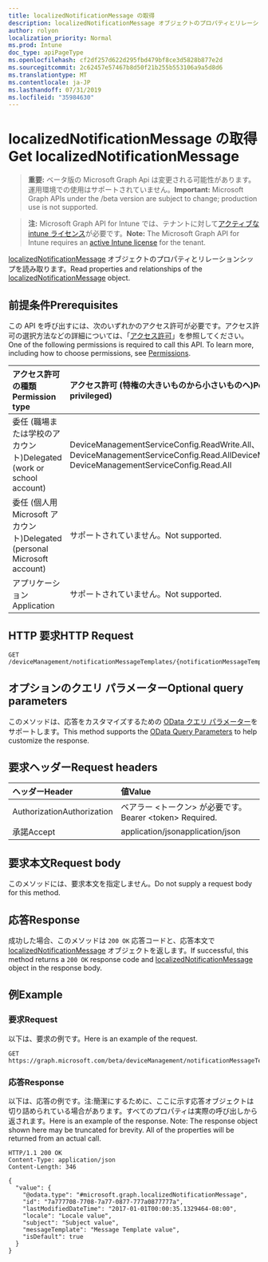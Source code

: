 ```yaml
---
title: localizedNotificationMessage の取得
description: localizedNotificationMessage オブジェクトのプロパティとリレーションシップを読み取ります。
author: rolyon
localization_priority: Normal
ms.prod: Intune
doc_type: apiPageType
ms.openlocfilehash: cf2df257d622d295fbd479bf8ce3d5828b877e2d
ms.sourcegitcommit: 2c62457e57467b8d50f21b255b553106a9a5d8d6
ms.translationtype: MT
ms.contentlocale: ja-JP
ms.lasthandoff: 07/31/2019
ms.locfileid: "35984630"
---
```

# <a name="get-localizednotificationmessage"></a><span data-ttu-id="499c7-103">localizedNotificationMessage の取得</span><span class="sxs-lookup"><span data-stu-id="499c7-103">Get localizedNotificationMessage</span></span>

> <span data-ttu-id="499c7-104">**重要:** ベータ版の Microsoft Graph Api は変更される可能性があります。運用環境での使用はサポートされていません。</span><span class="sxs-lookup"><span data-stu-id="499c7-104">**Important:** Microsoft Graph APIs under the /beta version are subject to change; production use is not supported.</span></span>

> <span data-ttu-id="499c7-105">**注:** Microsoft Graph API for Intune では、テナントに対して[アクティブな intune ライセンス](https://go.microsoft.com/fwlink/?linkid=839381)が必要です。</span><span class="sxs-lookup"><span data-stu-id="499c7-105">**Note:** The Microsoft Graph API for Intune requires an [active Intune license](https://go.microsoft.com/fwlink/?linkid=839381) for the tenant.</span></span>

<span data-ttu-id="499c7-106">[localizedNotificationMessage](../resources/intune-notification-localizednotificationmessage.md) オブジェクトのプロパティとリレーションシップを読み取ります。</span><span class="sxs-lookup"><span data-stu-id="499c7-106">Read properties and relationships of the [localizedNotificationMessage](../resources/intune-notification-localizednotificationmessage.md) object.</span></span>

## <a name="prerequisites"></a><span data-ttu-id="499c7-107">前提条件</span><span class="sxs-lookup"><span data-stu-id="499c7-107">Prerequisites</span></span>
<span data-ttu-id="499c7-p101">この API を呼び出すには、次のいずれかのアクセス許可が必要です。アクセス許可の選択方法などの詳細については、「[アクセス許可](/graph/permissions-reference)」を参照してください。</span><span class="sxs-lookup"><span data-stu-id="499c7-p101">One of the following permissions is required to call this API. To learn more, including how to choose permissions, see [Permissions](/graph/permissions-reference).</span></span>

|<span data-ttu-id="499c7-110">アクセス許可の種類</span><span class="sxs-lookup"><span data-stu-id="499c7-110">Permission type</span></span>|<span data-ttu-id="499c7-111">アクセス許可 (特権の大きいものから小さいものへ)</span><span class="sxs-lookup"><span data-stu-id="499c7-111">Permissions (from most to least privileged)</span></span>|
|:---|:---|
|<span data-ttu-id="499c7-112">委任 (職場または学校のアカウント)</span><span class="sxs-lookup"><span data-stu-id="499c7-112">Delegated (work or school account)</span></span>|<span data-ttu-id="499c7-113">DeviceManagementServiceConfig.ReadWrite.All、DeviceManagementServiceConfig.Read.All</span><span class="sxs-lookup"><span data-stu-id="499c7-113">DeviceManagementServiceConfig.ReadWrite.All, DeviceManagementServiceConfig.Read.All</span></span>|
|<span data-ttu-id="499c7-114">委任 (個人用 Microsoft アカウント)</span><span class="sxs-lookup"><span data-stu-id="499c7-114">Delegated (personal Microsoft account)</span></span>|<span data-ttu-id="499c7-115">サポートされていません。</span><span class="sxs-lookup"><span data-stu-id="499c7-115">Not supported.</span></span>|
|<span data-ttu-id="499c7-116">アプリケーション</span><span class="sxs-lookup"><span data-stu-id="499c7-116">Application</span></span>|<span data-ttu-id="499c7-117">サポートされていません。</span><span class="sxs-lookup"><span data-stu-id="499c7-117">Not supported.</span></span>|

## <a name="http-request"></a><span data-ttu-id="499c7-118">HTTP 要求</span><span class="sxs-lookup"><span data-stu-id="499c7-118">HTTP Request</span></span>
<!-- {
  "blockType": "ignored"
}
-->
``` http
GET /deviceManagement/notificationMessageTemplates/{notificationMessageTemplateId}/localizedNotificationMessages/{localizedNotificationMessageId}
```

## <a name="optional-query-parameters"></a><span data-ttu-id="499c7-119">オプションのクエリ パラメーター</span><span class="sxs-lookup"><span data-stu-id="499c7-119">Optional query parameters</span></span>
<span data-ttu-id="499c7-120">このメソッドは、応答をカスタマイズするための [OData クエリ パラメーター](https://docs.microsoft.com/en-us/graph/query-parameters)をサポートします。</span><span class="sxs-lookup"><span data-stu-id="499c7-120">This method supports the [OData Query Parameters](https://docs.microsoft.com/en-us/graph/query-parameters) to help customize the response.</span></span>

## <a name="request-headers"></a><span data-ttu-id="499c7-121">要求ヘッダー</span><span class="sxs-lookup"><span data-stu-id="499c7-121">Request headers</span></span>
|<span data-ttu-id="499c7-122">ヘッダー</span><span class="sxs-lookup"><span data-stu-id="499c7-122">Header</span></span>|<span data-ttu-id="499c7-123">値</span><span class="sxs-lookup"><span data-stu-id="499c7-123">Value</span></span>|
|:---|:---|
|<span data-ttu-id="499c7-124">Authorization</span><span class="sxs-lookup"><span data-stu-id="499c7-124">Authorization</span></span>|<span data-ttu-id="499c7-125">ベアラー &lt;トークン&gt; が必要です。</span><span class="sxs-lookup"><span data-stu-id="499c7-125">Bearer &lt;token&gt; Required.</span></span>|
|<span data-ttu-id="499c7-126">承諾</span><span class="sxs-lookup"><span data-stu-id="499c7-126">Accept</span></span>|<span data-ttu-id="499c7-127">application/json</span><span class="sxs-lookup"><span data-stu-id="499c7-127">application/json</span></span>|

## <a name="request-body"></a><span data-ttu-id="499c7-128">要求本文</span><span class="sxs-lookup"><span data-stu-id="499c7-128">Request body</span></span>
<span data-ttu-id="499c7-129">このメソッドには、要求本文を指定しません。</span><span class="sxs-lookup"><span data-stu-id="499c7-129">Do not supply a request body for this method.</span></span>

## <a name="response"></a><span data-ttu-id="499c7-130">応答</span><span class="sxs-lookup"><span data-stu-id="499c7-130">Response</span></span>
<span data-ttu-id="499c7-131">成功した場合、このメソッドは `200 OK` 応答コードと、応答本文で [localizedNotificationMessage](../resources/intune-notification-localizednotificationmessage.md) オブジェクトを返します。</span><span class="sxs-lookup"><span data-stu-id="499c7-131">If successful, this method returns a `200 OK` response code and [localizedNotificationMessage](../resources/intune-notification-localizednotificationmessage.md) object in the response body.</span></span>

## <a name="example"></a><span data-ttu-id="499c7-132">例</span><span class="sxs-lookup"><span data-stu-id="499c7-132">Example</span></span>

### <a name="request"></a><span data-ttu-id="499c7-133">要求</span><span class="sxs-lookup"><span data-stu-id="499c7-133">Request</span></span>
<span data-ttu-id="499c7-134">以下は、要求の例です。</span><span class="sxs-lookup"><span data-stu-id="499c7-134">Here is an example of the request.</span></span>
``` http
GET https://graph.microsoft.com/beta/deviceManagement/notificationMessageTemplates/{notificationMessageTemplateId}/localizedNotificationMessages/{localizedNotificationMessageId}
```

### <a name="response"></a><span data-ttu-id="499c7-135">応答</span><span class="sxs-lookup"><span data-stu-id="499c7-135">Response</span></span>
<span data-ttu-id="499c7-p102">以下は、応答の例です。注:簡潔にするために、ここに示す応答オブジェクトは切り詰められている場合があります。すべてのプロパティは実際の呼び出しから返されます。</span><span class="sxs-lookup"><span data-stu-id="499c7-p102">Here is an example of the response. Note: The response object shown here may be truncated for brevity. All of the properties will be returned from an actual call.</span></span>
``` http
HTTP/1.1 200 OK
Content-Type: application/json
Content-Length: 346

{
  "value": {
    "@odata.type": "#microsoft.graph.localizedNotificationMessage",
    "id": "7a777708-7708-7a77-0877-777a0877777a",
    "lastModifiedDateTime": "2017-01-01T00:00:35.1329464-08:00",
    "locale": "Locale value",
    "subject": "Subject value",
    "messageTemplate": "Message Template value",
    "isDefault": true
  }
}
```





